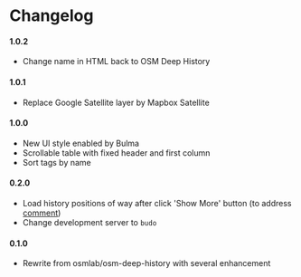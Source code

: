 # Changelog

#### 1.0.2

- Change name in HTML back to OSM Deep History

#### 1.0.1

- Replace Google Satellite layer by Mapbox Satellite

#### 1.0.0

- New UI style enabled by Bulma
- Scrollable table with fixed header and first column
- Sort tags by name

#### 0.2.0

- Load history positions of way after click 'Show More' button (to address [comment](https://github.com/osmlab/osm-deep-history/issues/14#issuecomment-335953135))
- Change development server to `budo`

#### 0.1.0

- Rewrite from osmlab/osm-deep-history with several enhancement
